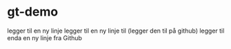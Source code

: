 # gt-demo
legger til en ny linje
legger til en ny linje til (legger den til på github)
legger til enda en ny linje fra Github
